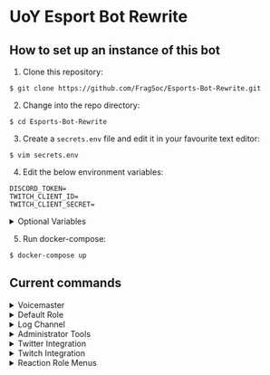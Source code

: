 # UoY Esport Bot Rewrite

## How to set up an instance of this bot

1. Clone this repository:
```console
$ git clone https://github.com/FragSoc/Esports-Bot-Rewrite.git
```

2. Change into the repo directory:
```console
$ cd Esports-Bot-Rewrite
```

3. Create a `secrets.env` file and edit it in your favourite text editor:
```console
$ vim secrets.env
```

4. Edit the below environment variables:
```console
DISCORD_TOKEN=
TWITCH_CLIENT_ID=
TWITCH_CLIENT_SECRET=
```

<details>
<summary>Optional Variables</summary>

- Provide your bot's command prefix as a string into `COMMAND_PREFIX` (default `!`)
-  Provide either a unicode emoji (string), or the ID of a custom emoji (int), into `UNKNOWN_COMMAND_EMOJI` to set the emoji which is reacted to messages calling unknown commands (default `⁉`)

</details>

5. Run docker-compose:
```console
$ docker-compose up
```

## Current commands
<details>
<summary>Voicemaster</summary>

### Voicemaster

##### !setvmmaster {channel_id}
Make the given ID a Voicemaster master

##### !getvmmasters
Get all the Voicemaster masters in the server

##### !removevmmaster {channel_id}
Remove the given ID as a Voicemaster master

##### !removeallmasters
Remove all Voicemaster masters from the server

##### !killallslaves
Kill all the Voicemaster slave channels in the server

##### !lockvm
Locks the Voicemaster slave you're currently in to the number of current members

##### !unlockvm
Unlocks the Voicemaster slave you're currently in
</details>

<details>
<summary>Default Role</summary>

### Default role

##### !setdefaultrole {@role or role_id}
Set the default role to the @'ed role or given role ID

##### !getdefaultrole
Gets the current default role value

##### !removedefaultrole
Removes the current default role
</details>

<details>
<summary>Log Channel</summary>

### Log Channel

##### !setlogchannel {#channel or channel_id}
Set the log channel to the #'ed channel or given role ID

##### !getlogchannel
Gets the current log channel value

##### !removelogchannel
Removes the current log channel value
</details>

<details>
<summary>Administrator Tools</summary>

### Administrator Tools

##### !clear
Clear the specified number of messages from the current text channel

##### !members
List the current number of members in the server
</details>

<details>
<summary>Twitter Integration</summary>

### Twitter Integration

##### !addtwitter {twitter_handle} {#channel or channel_id}
Add a Twitter handle to notify in the specified channel when they tweet or quote retweet

##### !removetwitter {twitter_handle}
Remove the given Twitter handle from notifications

##### !changetwitterchannel {twitter_handle} {#channel or channel_id}
Change the notify channel for the given Twitter handle

##### !getalltwitters
List all the current Twitter handles configured in the server
</details>

<details>
<summary>Twitch Integration</summary>

### Twitch Integration

##### !addtwitch {twitch_handle} {#channel or channel_id}
Add a Twitch handle to notify in the specified channel when they go live

##### !addcustomtwitch {twitch_handle} {#channel or channel_id} "{custom_message}"
Add a Twitch handle to notify in the specified channel when they go live using the placeholders - handle, game, title and link

##### !edittwitch {twitch_handle} {#channel or channel_id}
Edit a configured Twitch handle to use a different channel

##### !editcustomtwitch {twitch_handle} "{custom_message}"
Edit a configured Twitch handle to display a custom message using the placeholders - handle, game, title and link

##### !removetwitch {twitch_handle}
Remove the specified twitch handle from alerting

##### !removealltwitch 
Remove all the Twitch alerts in the guild

##### !getalltwitch
List all the current Twitch handles configured in the server

</details>

<details>
<summary>Reaction Role Menus</summary>

### Reaction Role Menus
Esportsbot now includes a slightly stripped down version of the reaction menus implementation provided by [BASED](https://github.com/Trimatix/BASED).

Making new types of reaction menus is easy - simply extend `reactionMenus.reactionMenu.ReactionMenu`.

To register a menu instance for interaction, use `lib.client.reactionMenus.add(yourMenuInstance)`. For an example of this, see `cogs.MenusCog.admin_cmd_make_role_menu`.

All saveable reaction menus are automatically added and removed from Esportsbot's PostgreSQL database, and will be loaded in again on bot startup. To register your `ReactionMenu` subclass as saveable, use the `reactionMenu.saveableMenu` class decorator. Saveable menus **MUST** provide complete `toDict` and `fromDict` implementations. For examples of this, see `reactionMenus.reactionRoleMenu`.

`ReactionMenu`s store each option in the menu as an instance of a `reactionMenu.ReactionMenuOption` subclass - each `ReactionMenuOption` has its own individual behaviour for when reactions are added and removed. This already provides a huge amount of flexibility, but you can achieve even more with a custom `ReactionMenuOption` subclass. To make your `ReactionMenuOption` saveable, provide complete `toDict` and `fromDict` implementations. For an example of this, see `reactionMenus.reactionRoleMenu.ReactionRoleMenuOption`.

##### !make-role-menu
```
!make-role-menu {title}
{option1 emoji} {@option1 role}
...    ...
```
Create a reaction role menu.

Each option must be on its own new line, as an emoji, followed by a space, followed by a mention of the role to grant.

The `title` is displayed at the top of the meny and is optional, to exclude your title simply give a new line.

##### !add-role-menu-option {menu-id} {emoji} {@role mention}
Add a role to a role menu.

To get the ID of a reaction menu, enable discord's developer mode, right click on the menu, and click Copy ID.

Your emoji must not be in the menu already, adding the same role more than once is allowed.

Give your role to grant/remove as a mention.

##### !del-role-menu-option {menu-id} {emoji}
Remove a role from a role menu.

To get the ID of a reaction menu, enable discord's developer mode, right click on the menu, and click Copy ID.

Your emoji must be an option in the menu.

##### !del-menu {id}
Remove the specified reaction menu. You can also just delete the message, if you have permissions.

To get the ID of a reaction menu, enable discord's developer mode, right click on the menu, and click Copy ID.
</details>
